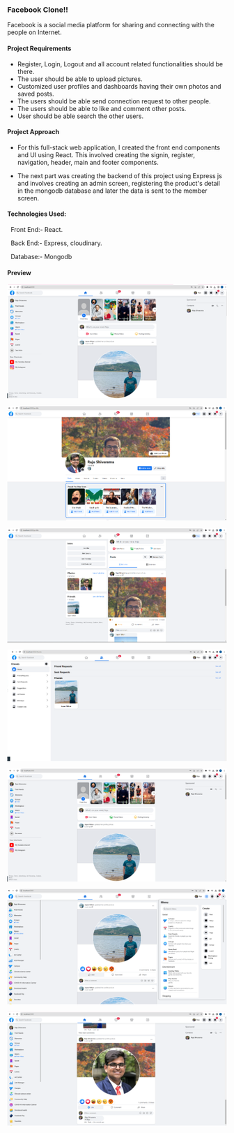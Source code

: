 ### Facebook Clone!!

Facebook is a social media platform for sharing and connecting with the people on Internet.

#### Project Requirements
- Register, Login, Logout and all account related functionalities should be there.
- The user should be able to upload pictures.
- Customized user profiles and dashboards having their own photos and saved posts.
- The users should be able send connection request to other people.
- The users should be able to like and comment other posts.
- User should be able search the other users.

#### Project Approach

- For this full-stack web application, I created the front end components and UI using React. This involved creating the signin, register, navigation, header, main and footer components. 

- The next part was creating the backend of this project using Express js and involves creating an admin screen, registering the product's detail in the mongodb database and later the data is sent to the member screen.


#### Technologies Used:

  Front End:- React.
  
  Back End:- Express, cloudinary.
  
  Database:- Mongodb
  

#### Preview

![Alt text](/facebook/1.png "Optional title")

![Alt text](/facebook/2.png "Optional title")

![Alt text](/facebook/3.png "Optional title")

![Alt text](/facebook/4.png "Optional title")

![Alt text](/facebook/5.png "Optional title")

![Alt text](/facebook/6.png "Optional title")

![Alt text](/facebook/7.png "Optional title")
